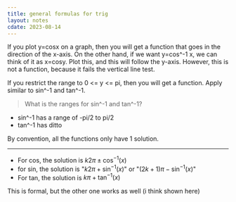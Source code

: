 ```yaml
---
title: general formulas for trig
layout: notes
cdate: 2023-08-14
---
```


If you plot y=cosx on a graph, then you will get a function that goes in the direction of the x-axis. On the other hand, if we want y=cos^-1 x, we can think of it as x=cosy. Plot this, and this will follow the y-axis. However, this is not a function, because it fails the vertical line test.

If you restrict the range to 0 <= y <= pi, then you will get a function. Apply similar to sin^-1 and tan^-1.

> What is the ranges for sin^-1 and tan^-1?

- sin^-1 has a range of -pi/2 to pi/2
- tan^-1 has ditto

By convention, all the functions only have 1 solution.

---

- For cos, the solution is $k2\pi\pm \cos^{-1} (x)$
- for sin, the solution is "$k2\pi+\sin^{-1}(x)$" or "$(2k+1)\pi-\sin^{-1}(x)$"
- For tan, the solution is $k\pi+\tan^{-1} (x)$

This is formal, but the other one works as well (i think shown here)
